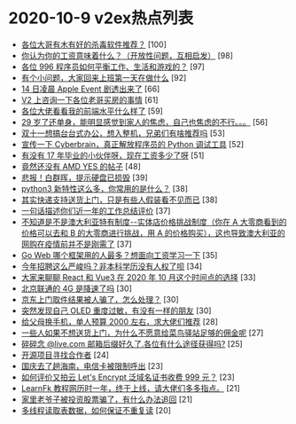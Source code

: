# 2020-10-9 v2ex热点列表

+ [各位大哥有木有好的杀毒软件推荐？](https://www.v2ex.com/t/713251#reply100) [100]
+ [你认为你的工资意味着什么？（开放性问题，互相启发）](https://www.v2ex.com/t/713197#reply98) [98]
+ [各位 996 程序员如何平衡工作、生活和游戏的？](https://www.v2ex.com/t/713257#reply97) [97]
+ [有个小问题，大家回来上班第一天在做什么](https://www.v2ex.com/t/713185#reply92) [92]
+ [14 日凌晨 Apple Event 剧透出来了](https://www.v2ex.com/t/713319#reply66) [66]
+ [V2 上咨询一下各位老哥买房的事情](https://www.v2ex.com/t/713332#reply61) [61]
+ [各位大佬看看我的前端水平什么样了](https://www.v2ex.com/t/713213#reply59) [59]
+ [29 岁了还单身，能明显感觉到家人的焦虑，自己也焦虑的不行。。。](https://www.v2ex.com/t/713356#reply56) [56]
+ [双十一想搞台台式办公，想入整机，兄弟们有啥推荐吗](https://www.v2ex.com/t/713215#reply53) [53]
+ [宣传一下 Cyberbrain，真正解放程序员的 Python 调试工具](https://www.v2ex.com/t/713201#reply52) [52]
+ [有没有 17 年毕业的小伙伴呀，现在工资多少了呀](https://www.v2ex.com/t/713393#reply51) [51]
+ [竟然还没有 AMD YES 的帖子](https://www.v2ex.com/t/713275#reply48) [48]
+ [悲报！白群晖，提示硬盘已损毁](https://www.v2ex.com/t/713345#reply39) [39]
+ [python3 新特性这么多，你常用的是什么？](https://www.v2ex.com/t/713227#reply38) [38]
+ [其实快递支持送货上门，只是有些人假装看不见而已](https://www.v2ex.com/t/713369#reply38) [38]
+ [一句话描述你们近一年的工作总结评价](https://www.v2ex.com/t/713287#reply37) [37]
+ [不知道是不是澳大利亚特有制度--实体店价格挑战制度（你在 A 大零商看到的价格可以去和 B 的大零商进行挑战，用 A 的价格购买），这也导致澳大利亚的网购在疫情前并不是刚需了](https://www.v2ex.com/t/713174#reply37) [37]
+ [Go Web 哪个框架用的人最多？想面向工资学习一下](https://www.v2ex.com/t/713294#reply35) [35]
+ [今年招聘这么严峻吗？非本科学历没有人权了呗](https://www.v2ex.com/t/713373#reply34) [34]
+ [大家来聊聊 React 和 Vue3 在 2020 年 10 月这个时间点的选择](https://www.v2ex.com/t/713379#reply33) [33]
+ [北京联通的 4G 是降速了吗](https://www.v2ex.com/t/713261#reply30) [30]
+ [京东上门取件结果被人骗了，怎么处理？](https://www.v2ex.com/t/713306#reply30) [30]
+ [突然发现自己 OLED 重度过敏，有没有一样的朋友](https://www.v2ex.com/t/713190#reply30) [30]
+ [给父母换手机，单人预算 2000 左右，求大佬们推荐](https://www.v2ex.com/t/713204#reply28) [28]
+ [一些人如果不想送货上门，为什么不愿意给菜鸟驿站足够的佣金呢](https://www.v2ex.com/t/713189#reply27) [27]
+ [碎碎念 @live.com 邮箱后缀好久了.各位有什么途径获得吗?](https://www.v2ex.com/t/713377#reply25) [25]
+ [开源项目寻找合作者](https://www.v2ex.com/t/713327#reply24) [24]
+ [国庆去了趟海南，电信卡被限制呼出](https://www.v2ex.com/t/713286#reply23) [23]
+ [如何评价又拍云 Let's Encrypt 泛域名证书收费 999 元？](https://www.v2ex.com/t/713305#reply23) [23]
+ [LearnFk 教程网历时一年，终于上线，请大佬们多多指点。](https://www.v2ex.com/t/713245#reply21) [21]
+ [家里老爷子被投资股票骗了，有什么办法追回](https://www.v2ex.com/t/713329#reply21) [21]
+ [多线程读取表数据，如何保证不重复读](https://www.v2ex.com/t/713241#reply20) [20]
